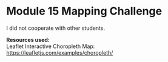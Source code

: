 # Module 15 Mapping Challenge

I did not cooperate with other students.

<b>Resources used:</b></br>
Leaflet Interactive Choropleth Map:</br>
https://leafletjs.com/examples/choropleth/</br>